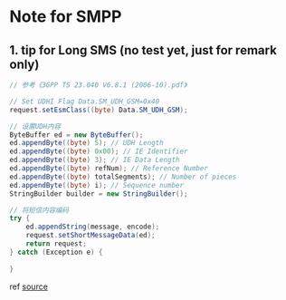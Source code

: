 ﻿# Note for SMPP

## 1. tip for Long SMS (no test yet, just for remark only)
```csharp
// 参考《3GPP TS 23.040 V6.8.1 (2006-10).pdf》

// Set UDHI Flag Data.SM_UDH_GSM=0x40
request.setEsmClass((byte) Data.SM_UDH_GSM);

// 设置UDH内容
ByteBuffer ed = new ByteBuffer();
ed.appendByte((byte) 5); // UDH Length
ed.appendByte((byte) 0x00); // IE Identifier
ed.appendByte((byte) 3); // IE Data Length
ed.appendByte((byte) refNum); // Reference Number
ed.appendByte((byte) totalSegments); // Number of pieces
ed.appendByte((byte) i); // Sequence number
StringBuilder builder = new StringBuilder();

// 将短信内容编码
try {
	ed.appendString(message, encode);
	request.setShortMessageData(ed);
	return request;
} catch (Exception e) {
	
}

```

ref [source](http://www.voidcn.com/article/p-qdnnuwvj-bck.html)

